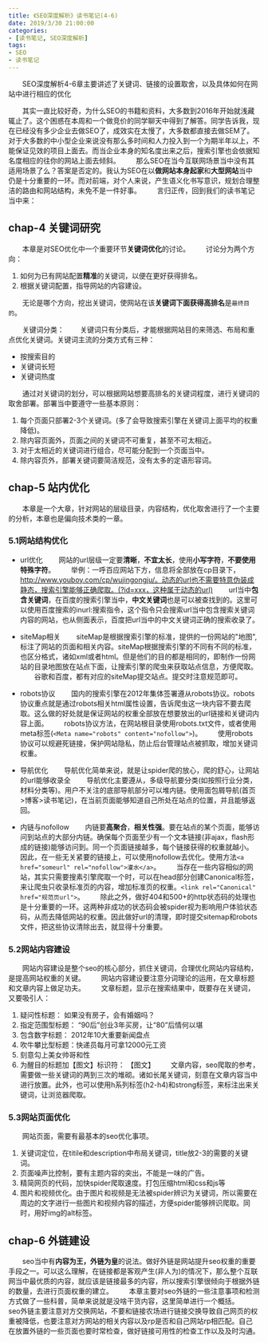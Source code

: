 ```yaml
---
title: 《SEO深度解析》读书笔记(4-6)
date: 2019/3/30 21:00:00
categories:
- [读书笔记, SEO深度解析]
tags:
- SEO
- 读书笔记
---
```

&emsp;&emsp;SEO深度解析4-6章主要讲述了关键词、链接的设置取舍，以及具体如何在网站中进行相应的优化
<!--more-->
&emsp;&emsp;其实一直比较好奇，为什么SEO的书籍和资料，大多数到2016年开始就浅藏辄止了。这个困惑在本周和一个做竞价的同学聊天中得到了解答。同学告诉我，现在已经没有多少企业去做SEO了，成效实在太慢了，大多数都直接去做SEM了。对于大多数的中小型企业来说没有那么多时间和人力投入到一个为期半年以上，不能保证见效的项目上面去。而当企业本身的知名度出来之后，搜索引擎也会依据知名度相应的往你的网站上面去倾斜。
&emsp;&emsp;那么SEO在当今互联网场景当中没有其适用场景了么？答案是否定的。我认为SEO在以**做网站本身起家**和**大型网站**当中仍是十分重要的一环。而对前端，对个人来说，产生语义化书写意识，规划合理整洁的路由和网站结构，未免不是一件好事。
&emsp;&emsp;言归正传，回到我们的读书笔记当中来：

## chap-4 关键词研究
&emsp;&emsp;本章是对SEO优化中一个重要环节**关键词优化**的讨论。
&emsp;&emsp;讨论分为两个方向：
1. 如何为已有网站配置**精准**的关键词，以便在更好获得排名。
2. 根据关键词配置，指导网站的内容建设。

&emsp;&emsp;无论是哪个方向，挖出关键词，使网站在该**关键词下面获得高排名**是`最终目的`。

&emsp;&emsp;关键词分类：
&emsp;&emsp;关键词只有分类后，才能根据网站目的来筛选、布局和重点优化关键词。关键词主流的分类方式有三种：
- 按搜索目的
- 关键词长短
- 关键词热度

&emsp;&emsp;通过对关键词的划分，可以根据网站想要高排名的关键词程度，进行关键词的取舍部署。部署当中要遵守一些基本原则：
1. 每个页面只部署2-3个关键词。(多了会导致搜索引擎在关键词上面平均的权重降低)。
2. 除内容页面外，页面之间的关键词不可重复，甚至不可太相近。
3. 对于太相近的关键词进行组合，尽可能分配到一个页面当中。
4. 除内容页外，部署关键词要简洁规范，没有太多的定语形容词。

## chap-5 站内优化
&emsp;&emsp;本章是一个大章，针对网站的层级目录，内容结构，优化取舍进行了一个主要的分析，本章也是偏向技术类的一章。
### 5.1网站结构优化
- url优化
&emsp;&emsp;网站的url层级一定要**清晰**，**不宜太长**，使用**小写字符**，**不要使用特殊字符**。
&emsp;&emsp;举例：一呼百应网站下方，信息将全部放在cp目录下，http://www.youboy.com/cp/wujingongju/。动态的url也不需要特意伪装成静态，搜索引擎能够正确爬取。(?id=xxx，这种属于动态的url)
&emsp;&emsp;url当中**包含关键词**，在百度的搜索引擎当中，**中文关键词**也是可以被查找到的。这里可以使用百度搜索的inurl:搜索指令，这个指令只会搜索url当中包含搜索关键词内容的网站，也从侧面表示，百度把url当中的中文关键词正确的搜索收录了。

- siteMap相关
&emsp;&emsp;siteMap是根据搜索引擎的标准，提供的一份网站的"地图",标注了网站的页面和相关内容。siteMap根据搜索引擎的不同有不同的标准，也区分格式，诸如xml或者html。但是他们的目的都是相同的，即制作一份网站的目录地图放在站点下面，让搜索引擎的爬虫来获取站点信息，方便爬取。
&emsp;&emsp;谷歌和百度，都有对应的siteMap提交站点。提交时注意规范即可。

- robots协议
&emsp;&emsp;国内的搜索引擎在2012年集体签署遵从robots协议。robots协议重点就是通过robots相关html属性设置，告诉爬虫这一块内容不要去爬取。这么做的好处就是保证网站的权重全部放在想要放出的url链接和关键词内容上面。
&emsp;&emsp;robots协议方法，在网站根目录使用robots.txt文件，或者使用meta标签(`<Meta name="robots" content="nofollow">`)。
&emsp;&emsp;使用robots协议可以规避死链接，保护网站隐私，防止后台管理站点被抓取，增加关键词权重。

- 导航优化
&emsp;&emsp;导航优化简单来说，就是让spider爬的放心，爬的舒心，让网站的url能够收录全
&emsp;&emsp;导航优化主要遵从，多级导航要分类(如按照行业分类，材料分类等)。用户不关注的底部导航部分可以堆内链。使用面包屑导航(首页>博客>读书笔记)，在当前页面能够知道自己所处在站点的位置，并且能够返回。

- 内链与nofollow
&emsp;&emsp;内链要**高聚合**，**相关性强**。要在站点的某个页面，能够访问到站点的大部分内链。确保每个页面至少有一个文本链接(非ajax，flash形成的链接)能够访问到。同一个页面链接越多，每个链接获得的权重就越小。因此，在一些无关紧要的链接上，可以使用nofollow去优化。使用方法`<a href="someurl" rel="nofollow">灌水</a>`。
&emsp;&emsp;当存在一些内容相似的网站，其实只需要搜素引擎爬取一个时，可以在head部分创建Canonical标签，来让爬虫只收录标准页的内容，增加标准页的权重。`<link rel="Canonical" href="规范页url">`。
&emsp;&emsp;除此之外，做好404和500+的http状态码的处理也是十分重要的一环。这两种非成功的状态码会被spider视为影响用户体验状态码，从而去降低网站的权重。因此做好url的清理，即时提交sitemap和robots文件，把这些协议清除出去，就显得十分重要。

### 5.2网站内容建设
&emsp;&emsp;网站内容建设是整个seo的核心部分，抓住关键词，合理优化网站内容结构，是提高网站权重的关键。
&emsp;&emsp;网站内容建设要注意分词理论的运用，在文章标题和文章内容上做足功夫。
&emsp;&emsp;文章标题，显示在搜索结果中，既要存在关键词，又要吸引人：
1. 疑问性标题： 如果没有房子，会有婚姻吗？
2. 指定范围型标题： “90后”创业3年买房，让“80”后情何以堪
3. 包含数字标题： 2012年10大重要新闻盘点
4. 吹牛攀比型标题：快递员每月可拿12000元工资
5. 刻意勾上美女帅哥和性
6. 为醒目的标题加【图文】标识符： 【图文】
&emsp;&emsp;文章内容，seo爬取的参考，需要做一些关键词的两到三次的堆砌。诸如长尾关键词，刻意在文章内容当中进行放置。此外，也可以使用h系列标签(h2-h4)和strong标签，来标注出来关键词，让浏览器爬取。

### 5.3网站页面优化
&emsp;&emsp;网站页面，需要有最基本的seo优化事项。
1. 关键词定位，在titile和description中布局关键词，title放2-3的需要的关键词。
2. 页面噪声比控制，要有主题内容的突出，不能是一味的广告。
3. 精简网页的代码，加快spider爬取速度。打包压缩html和css和js等
4. 图片和视频优化。由于图片和视频是无法被spider辨识为关键词，所以需要在周边的文字进行一些图片和视频内容的描述，方便spider能够辨识爬取。同时，用好img的alt标签。

## chap-6 外链建设
&emsp;&emsp;seo当中有**内容为王，外链为皇**的说法。做好外链是网站提升seo权重的重要手段之一。可以这么理解，在链接都是客观产生(非人为)的情况下，那么整个互联网当中最优质的内容，就应该是链接最多的内容，所以搜索引擎很倾向于根据外链的数量，去进行页面权重的建立。
&emsp;&emsp;本章主要对seo外链的一些注意事项和检测方式做了一些科普，简单来说就是没啥干货内容，这里简单进行一个概括。
&emsp;&emsp;seo外链主要注意对方交换网站，不要和链接农场进行链接交换导致自己网页的权重被降低，也要注意对方网站的相关内容以及rp是否和自己网站rp相匹配。自己在放置外链的一些页面也要时常检查，做好链接可用性的检查工作以及及时沟通。